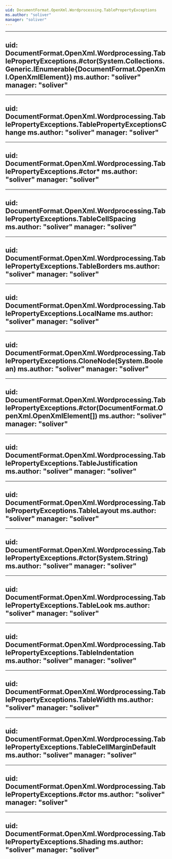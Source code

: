 ```yaml
---
uid: DocumentFormat.OpenXml.Wordprocessing.TablePropertyExceptions
ms.author: "soliver"
manager: "soliver"
---
```


---
uid: DocumentFormat.OpenXml.Wordprocessing.TablePropertyExceptions.#ctor(System.Collections.Generic.IEnumerable{DocumentFormat.OpenXml.OpenXmlElement})
ms.author: "soliver"
manager: "soliver"
---

---
uid: DocumentFormat.OpenXml.Wordprocessing.TablePropertyExceptions.TablePropertyExceptionsChange
ms.author: "soliver"
manager: "soliver"
---

---
uid: DocumentFormat.OpenXml.Wordprocessing.TablePropertyExceptions.#ctor*
ms.author: "soliver"
manager: "soliver"
---

---
uid: DocumentFormat.OpenXml.Wordprocessing.TablePropertyExceptions.TableCellSpacing
ms.author: "soliver"
manager: "soliver"
---

---
uid: DocumentFormat.OpenXml.Wordprocessing.TablePropertyExceptions.TableBorders
ms.author: "soliver"
manager: "soliver"
---

---
uid: DocumentFormat.OpenXml.Wordprocessing.TablePropertyExceptions.LocalName
ms.author: "soliver"
manager: "soliver"
---

---
uid: DocumentFormat.OpenXml.Wordprocessing.TablePropertyExceptions.CloneNode(System.Boolean)
ms.author: "soliver"
manager: "soliver"
---

---
uid: DocumentFormat.OpenXml.Wordprocessing.TablePropertyExceptions.#ctor(DocumentFormat.OpenXml.OpenXmlElement[])
ms.author: "soliver"
manager: "soliver"
---

---
uid: DocumentFormat.OpenXml.Wordprocessing.TablePropertyExceptions.TableJustification
ms.author: "soliver"
manager: "soliver"
---

---
uid: DocumentFormat.OpenXml.Wordprocessing.TablePropertyExceptions.TableLayout
ms.author: "soliver"
manager: "soliver"
---

---
uid: DocumentFormat.OpenXml.Wordprocessing.TablePropertyExceptions.#ctor(System.String)
ms.author: "soliver"
manager: "soliver"
---

---
uid: DocumentFormat.OpenXml.Wordprocessing.TablePropertyExceptions.TableLook
ms.author: "soliver"
manager: "soliver"
---

---
uid: DocumentFormat.OpenXml.Wordprocessing.TablePropertyExceptions.TableIndentation
ms.author: "soliver"
manager: "soliver"
---

---
uid: DocumentFormat.OpenXml.Wordprocessing.TablePropertyExceptions.TableWidth
ms.author: "soliver"
manager: "soliver"
---

---
uid: DocumentFormat.OpenXml.Wordprocessing.TablePropertyExceptions.TableCellMarginDefault
ms.author: "soliver"
manager: "soliver"
---

---
uid: DocumentFormat.OpenXml.Wordprocessing.TablePropertyExceptions.#ctor
ms.author: "soliver"
manager: "soliver"
---

---
uid: DocumentFormat.OpenXml.Wordprocessing.TablePropertyExceptions.Shading
ms.author: "soliver"
manager: "soliver"
---

